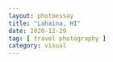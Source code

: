 ```yaml
---
layout: photoessay
title: "Lahaina, HI"
date: 2020-12-29
tag: [ travel photography ]
category: visual
---
```


